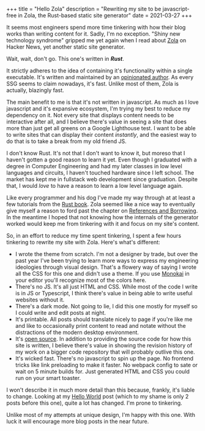+++
title = "Hello Zola"
description = "Rewriting my site to be javascript-free in Zola, the Rust-based static site generator"
date = 2021-03-27
+++

It seems most engineers spend more time tinkering with how their blog works than writing content for it. Sadly, I'm no exception. "Shiny new technology syndrome" gripped me yet again when I read about [Zola](https://www.getzola.org/) on Hacker News, yet another static site generator. 

Wait, wait, don't go. This one's written in _**Rust**_.

It strictly adheres to the idea of containing it's functionality within a single executable. It's written and maintained by an [opinionated author](https://github.com/getzola/zola/blob/master/README.md). As every SSG seems to claim nowadays, it's fast. Unlike most of them, Zola is actually, blazingly fast.

The main benefit to me is that it's not written in javascript. As much as I love javascript and it's expansive ecosystem, I'm trying my best to reduce my dependency on it. Not every site that displays content needs to be interactive after all, and I believe there's value in seeing a site that does more than just get all greens on a Google Lighthouse test. I want to be able to write sites that can display their content _instantly_, and the easiest way to do that is to take a break from my old friend JS.

I don't know Rust. It's not that I don't want to know it, but moreso that I haven't gotten a good reason to learn it yet. Even though I graduated with a degree in Computer Engineering and had my later classes in low level languages and circuits, I haven't touched hardware since I left school. The market has kept me in fullstack web development since graduation. Despite that, I would _love_ to have a reason to learn a low level language again. 

Like every programmer and his dog I've made my way through at at least a few tutorials from the [Rust book](https://doc.rust-lang.org/stable/book/). Zola seemed like a nice way to eventually give myself a reason to ford past the chapter on [References and Borrowing](https://doc.rust-lang.org/stable/book/ch04-02-references-and-borrowing.html). In the meantime I hoped that not knowing how the internals of the generator worked would keep me from tinkering with it and focus on my site's content.

So, in an effort to reduce my time spent tinkering, I spent a few hours tinkering to rewrite my site with Zola. Here's what's different:

- I wrote the theme from scratch. I'm not a designer by trade, but over the past year I've been trying to learn more ways to express my engineering ideologies through visual design. That's a flowery way of saying I wrote all the CSS for this one and didn't use a theme. If you use [Monokai](https://monokai.pro/) in your editor you'll recognize most of the colors here.
- There's no JS. It's all just HTML and CSS. While most of the code I write is in JS or Typescript, I think there's value in being able to write useful websites without it.
- There's a dark mode. Not going to lie, I did this one mostly for myself so I could write and edit posts at night.
- It's printable. All posts should translate nicely to page if you're like me and like to occasionally print content to read and notate without the distractions of the modern desktop environment.
- It's [open source](https://github.com/keeganj/keeganj.com). In addition to providing the source code for how this site is written, I believe there's value in showing the revision history of my work on a bigger code repository that will probably outlive this one.
- It's wicked fast. There's no javascript to spin up the page. No frontend tricks like link preloading to make it faster. No webpack config to sate or wait on 5 minute builds for. Just generated HTML and CSS you could run on your smart toaster.

I won't describe it in much more detail than this because, frankly, it's liable to change. Looking at my [Hello World](@/posts/hello-world.md) post (which to my shame is only 2 posts before this one), quite a lot has changed. I'm prone to tinkering.

Unlike most of my attempts at unique design, I'm happy with this one. With luck it will encourage more blog posts in the near future.
